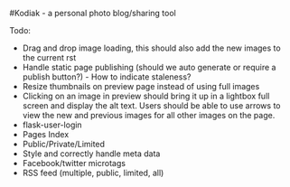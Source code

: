 #Kodiak - a personal photo blog/sharing tool

Todo:
- Drag and drop image loading, this should also add the new images to
  the current rst
- Handle static page publishing (should we auto generate or require a
  publish button?) - How to indicate staleness?
- Resize thumbnails on preview page instead of using full images
- Clicking on an image in preview should bring it up in a lightbox full
  screen and display the alt text. Users should be able to use arrows to
  view the new and previous images for all other images on the page.
- flask-user-login
- Pages Index
- Public/Private/Limited
- Style and correctly handle meta data
- Facebook/twitter microtags
- RSS feed (multiple, public, limited, all)
